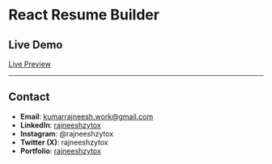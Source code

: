 # React Resume Builder


## Live Demo
[Live Preview](https://ai-resume-builder-rajneeshzytox.netlify.app/)

---
## Contact
- **Email**: kumarrajneesh.work@gmail.com
- **LinkedIn**: [rajneeshzytox](https://www.linkedin.com/in/rajneeshzytox/)
- **Instagram**: @rajneeshzytox
- **Twitter (X)**: rajneeshzytox
- **Portfolio**: [rajneeshzytox](rajneeshzytox.github.io/portfolio)